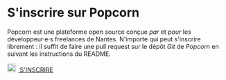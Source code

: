 # S'inscrire sur Popcorn

Popcorn est une plateforme open source conçue _par_ et _pour_ les développeur·e·s freelances de Nantes. N'importe qui peut s'inscrire librement : il suffit de faire une pull request sur le dépôt _Git_ de _Popcorn_ en suivant les instructions du README.

<div class="has-text-centered section">
<a class="button is-primary is-large" href="https://github.com/popcorn-nantes/popcorn-nantes#cr%C3%A9er-son-profil"><img style="width:20px;margin-right:5px" src="/images/github.svg"> S'INSCRIRE </a>
</div>

